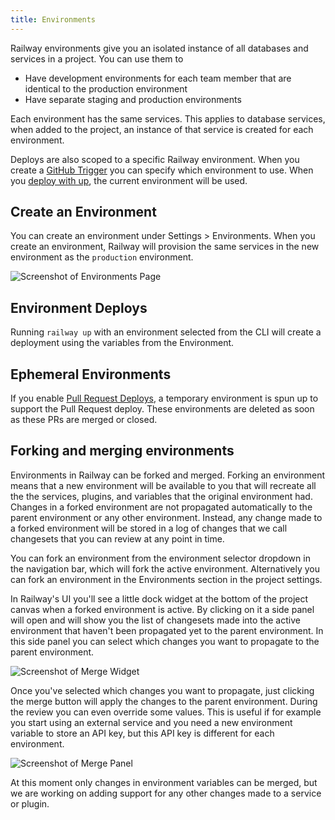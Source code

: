 ```yaml
---
title: Environments
---
```


Railway environments give you an isolated instance of all databases and services in a project.
You can use them to

- Have development environments for each team member that are identical to the
  production environment
- Have separate staging and production environments

Each environment has the same services. This applies to database services, when added to the
project, an instance of that service is created for each environment.

Deploys are also scoped to a specific Railway environment. When you create a [GitHub Trigger](/deploy/deployments#deploy-triggers) you can specify which environment to use. When you [deploy with up](/deploy/railway-up), the current environment will be used.

## Create an Environment

You can create an environment under Settings > Environments. When you create an environment, Railway will provision the same services in the new environment as the `production` environment.

<Image src="https://res.cloudinary.com/railway/image/upload/v1644621886/docs/Environments.gif"
            alt="Screenshot of Environments Page"
            layout="responsive"
            width={800} height={434} quality={100} />

## Environment Deploys

Running `railway up` with an environment selected from the CLI will create a deployment using the variables from the Environment.

## Ephemeral Environments

If you enable [Pull Request Deploys](/deploy/deployments), a temporary environment is spun up to support the Pull Request deploy. These environments are deleted as soon as these PRs are merged or closed.

## Forking and merging environments

Environments in Railway can be forked and merged. Forking an environment means that a new environment will be available to you that will recreate all the the services, plugins, and variables that the original environment had. Changes in a forked environment are not propagated automatically to the parent environment or any other environment. Instead, any change made to a forked environment will be stored in a log of changes that we call changesets that you can review at any point in time.

You can fork an environment from the environment selector dropdown in the navigation bar, which will fork the active environment. Alternatively you can fork an environment in the Environments section in the project settings.

In Railway's UI you'll see a little dock widget at the bottom of the project canvas when a forked environment is active. By clicking on it a side panel will open and will show you the list of changesets made into the active environment that haven't been propagated yet to the parent environment. In this side panel you can select which changes you want to propagate to the parent environment.

<Image src="https://res.cloudinary.com/railway/image/upload/v1690454775/environment-dock_niocez.png"
            alt="Screenshot of Merge Widget"
            layout="intrinsic"
            width={210 } height={45} quality={100} />

Once you've selected which changes you want to propagate, just clicking the merge button will apply the changes to the parent environment. During the review you can even override some values. This is useful if for example you start using an external service and you need a new environment variable to store an API key, but this API key is different for each environment.

<Image src="https://res.cloudinary.com/railway/image/upload/v1690455300/environment-merge_ktyx7a.png"
            alt="Screenshot of Merge Panel"
            layout="responsive"
            width={429} height={439} quality={100} />

At this moment only changes in environment variables can be merged, but we are working on adding support for any other changes made to a service or plugin.
